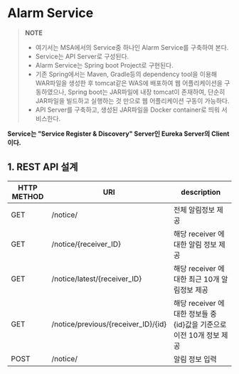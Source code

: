 Alarm Service 
==============

> **NOTE** 
> - 여기서는 MSA에서의 Service중 하나인 Alarm Service를 구축하여 본다.
> - Service는 API Server로 구성된다.
> - Alarm Service는 Spring boot Project로 구현된다.
> - 기존 Spring에서는 Maven, Gradle등의 dependency tool을 이용해 WAR파일을 생성한 후 tomcat같은 WAS에 배포하여
웹 어플리케이션을 구동하였으나, Spring boot는 JAR파일에 내장 tomcat이 존재하여, 단순히 JAR파일을 빌드하고 실행하는 것 만으로 웹 어플리케이션 구동이 가능하다.
> - API Server를 구축하고, 생성된 JAR파일을 Docker container로 띄워 서비스한다. 

**Service는 "Service Register & Discovery" Server인 Eureka Server의 Client이다.**


## 1. REST API 설계 ##

HTTP METHOD | URI | description 
------------|-----|------------
GET | /notice/ | 전체 알림정보 제공
GET | /notice/{receiver_ID} | 해당 receiver 에 대한 알림 정보 제공
GET | /notice/latest/{receiver_ID} | 해당 receiver 에 대한 최근 10개 알림정보 제공
GET | /notice/previous/{receiver_ID}/{id} | 해당 receiver 에 대한 정보들 중 {id}값을 기준으로 이전 10개 정보 제공
POST | /notice/ | 알림 정보 입력
